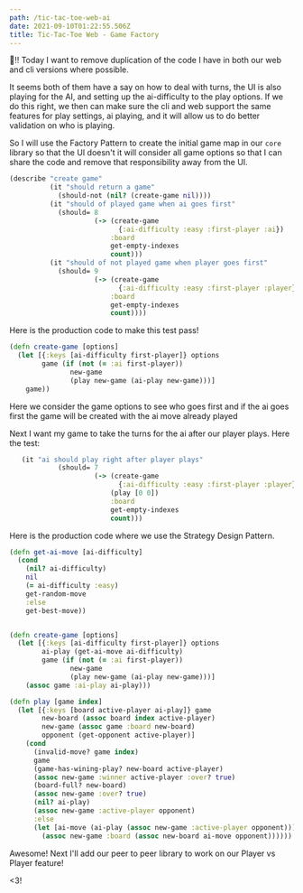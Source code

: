 ```yaml
---
path: /tic-tac-toe-web-ai
date: 2021-09-10T01:22:55.506Z
title: Tic-Tac-Toe Web - Game Factory  
---
```


👋!!
Today I want to remove duplication of the code I have in both our web and cli versions where possible.

It seems both of them have a say on how to deal with turns, the UI is also playing for the AI, and setting up the ai-difficulty
to the play options. If we do this right, we then can make sure the cli and web support the same features for play settings,
ai playing, and it will allow us to do better validation on who is playing.

So I will use the Factory Pattern to create the initial game map in our `core` library so that the UI doesn't it will consider all game
options so that I can share the code and remove that responsibility away from the UI.

```clojure
(describe "create game"
          (it "should return a game"
            (should-not (nil? (create-game nil))))
          (it "should of played game when ai goes first"
            (should= 8
                     (-> (create-game
                           {:ai-difficulty :easy :first-player :ai})
                         :board
                         get-empty-indexes
                         count)))
          (it "should of not played game when player goes first"
            (should= 9
                     (-> (create-game
                           {:ai-difficulty :easy :first-player :player})
                         :board
                         get-empty-indexes
                         count))))
```

Here is the production code to make this test pass!
```clojure
(defn create-game [options]
  (let [{:keys [ai-difficulty first-player]} options
        game (if (not (= :ai first-player))
               new-game
               (play new-game (ai-play new-game)))]
    game))
```

Here we consider the game options to see who goes first and if the ai goes first the game will be created with the ai move
already played

Next I want my game to take the turns for the ai after our player plays. 
Here the test:

```clojure
   (it "ai should play right after player plays"
            (should= 7
                     (-> (create-game
                           {:ai-difficulty :easy :first-player :player})
                         (play [0 0])
                         :board
                         get-empty-indexes
                         count)))
```

Here is the production code where we use the Strategy Design Pattern.
```clojure
(defn get-ai-move [ai-difficulty]
  (cond
    (nil? ai-difficulty)
    nil
    (= ai-difficulty :easy)
    get-random-move
    :else
    get-best-move))


(defn create-game [options]
  (let [{:keys [ai-difficulty first-player]} options
        ai-play (get-ai-move ai-difficulty)
        game (if (not (= :ai first-player))
               new-game
               (play new-game (ai-play new-game)))]
    (assoc game :ai-play ai-play)))

(defn play [game index]
  (let [{:keys [board active-player ai-play]} game
        new-board (assoc board index active-player)
        new-game (assoc game :board new-board)
        opponent (get-opponent active-player)]
    (cond
      (invalid-move? game index)
      game
      (game-has-wining-play? new-board active-player)
      (assoc new-game :winner active-player :over? true)
      (board-full? new-board)
      (assoc new-game :over? true)
      (nil? ai-play)
      (assoc new-game :active-player opponent)
      :else
      (let [ai-move (ai-play (assoc new-game :active-player opponent))]
        (assoc new-game :board (assoc new-board ai-move opponent))))))
```
Awesome! Next I'll add our peer to peer library to work on our Player vs Player feature!

<3!




